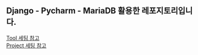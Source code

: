 ## Django - Pycharm - MariaDB 활용한 레포지토리입니다.
[Tool 세팅 참고](https://github.com/Son-Sumin/django/blob/main/django_pycharm%20%EC%B4%88%EA%B8%B0%EC%84%A4%EC%A0%95.md)   
[Project 세팅 참고](https://github.com/Son-Sumin/django/blob/main/BullentinProject/project-app%20%EC%83%9D%EC%84%B1%20%EC%84%B8%ED%8C%85.md)
